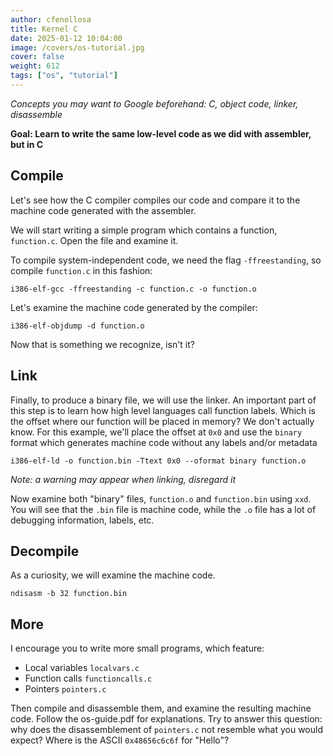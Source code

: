 ```yaml
---
author: cfenollosa  
title: Kernel C
date: 2025-01-12 10:04:00
image: /covers/os-tutorial.jpg
cover: false
weight: 612
tags: ["os", "tutorial"]
---
```


*Concepts you may want to Google beforehand: C, object code, linker, disassemble*

**Goal: Learn to write the same low-level code as we did with assembler, but in C**


Compile
-------

Let's see how the C compiler compiles our code and compare it to the machine code
generated with the assembler.

We will start writing a simple program which contains a function, `function.c`.
Open the file and examine it.

To compile system-independent code, we need the flag `-ffreestanding`, so compile
`function.c` in this fashion:

`i386-elf-gcc -ffreestanding -c function.c -o function.o`

Let's examine the machine code generated by the compiler:

`i386-elf-objdump -d function.o`

Now that is something we recognize, isn't it?


Link
----

Finally, to produce a binary file, we will use the linker. An important part of this
step is to learn how high level languages call function labels. Which is the offset
where our function will be placed in memory? We don't actually know. For this
example, we'll place the offset at `0x0` and use the `binary` format which
generates machine code without any labels and/or metadata

`i386-elf-ld -o function.bin -Ttext 0x0 --oformat binary function.o`

*Note: a warning may appear when linking, disregard it*

Now examine both "binary" files, `function.o` and `function.bin` using `xxd`. You
will see that the `.bin` file is machine code, while the `.o` file has a lot
of debugging information, labels, etc.


Decompile
---------

As a curiosity, we will examine the machine code.

`ndisasm -b 32 function.bin`


More
----

I encourage you to write more small programs, which feature:

- Local variables `localvars.c`
- Function calls `functioncalls.c`
- Pointers `pointers.c`

Then compile and disassemble them, and examine the resulting machine code. Follow
the os-guide.pdf for explanations. Try to answer this question: why does the
disassemblement of `pointers.c` not resemble what you would expect? Where is
the ASCII `0x48656c6c6f` for "Hello"?